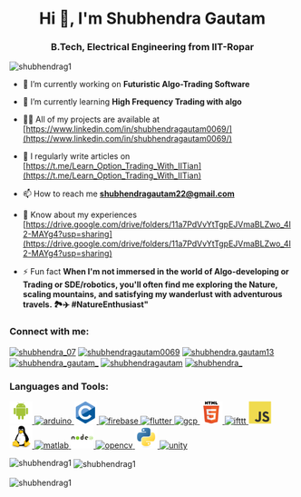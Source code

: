 
<h1 align="center">Hi 👋, I'm Shubhendra Gautam</h1>
<h3 align="center">B.Tech, Electrical Engineering from IIT-Ropar</h3>
<!-- <img align="right" alt="Algo-Trading" width="300" scr="![image](https://github.com/shubhendrag1/shubhendrag1/assets/36099690/bbef00c7-3a1e-4a0b-9563-cdff2df710ad)"> -->

<p align="left"> <img src="https://komarev.com/ghpvc/?username=shubhendrag1&label=Profile%20views&color=0e75b6&style=flat" alt="shubhendrag1" /> </p>

- 🔭 I’m currently working on **Futuristic Algo-Trading Software**

- 🌱 I’m currently learning **High Frequency Trading with algo**

- 👨‍💻 All of my projects are available at [https://www.linkedin.com/in/shubhendragautam0069/](https://www.linkedin.com/in/shubhendragautam0069/)

- 📝 I regularly write articles on [https://t.me/Learn_Option_Trading_With_IITian](https://t.me/Learn_Option_Trading_With_IITian)

- 📫 How to reach me **shubhendragautam22@gmail.com**

- 📄 Know about my experiences [https://drive.google.com/drive/folders/11a7PdVvYtTgpEJVmaBLZwo_4I2-MAYg4?usp=sharing](https://drive.google.com/drive/folders/11a7PdVvYtTgpEJVmaBLZwo_4I2-MAYg4?usp=sharing)

- ⚡ Fun fact **When I'm not immersed in the world of Algo-developing or Trading or SDE/robotics, you'll often find me exploring the Nature, scaling mountains, and satisfying my wanderlust with adventurous travels. 🏞️✈️ #NatureEnthusiast"**

<h3 align="left">Connect with me:</h3>
<p align="left">
<a href="https://twitter.com/shubhendra_07" target="blank"><img align="center" src="https://raw.githubusercontent.com/rahuldkjain/github-profile-readme-generator/master/src/images/icons/Social/twitter.svg" alt="shubhendra_07" height="30" width="40" /></a>
<a href="https://linkedin.com/in/shubhendragautam0069" target="blank"><img align="center" src="https://raw.githubusercontent.com/rahuldkjain/github-profile-readme-generator/master/src/images/icons/Social/linked-in-alt.svg" alt="shubhendragautam0069" height="30" width="40" /></a>
<a href="https://fb.com/shubhendra.gautam13" target="blank"><img align="center" src="https://raw.githubusercontent.com/rahuldkjain/github-profile-readme-generator/master/src/images/icons/Social/facebook.svg" alt="shubhendra.gautam13" height="30" width="40" /></a>
<a href="https://instagram.com/shubhendra_gautam_" target="blank"><img align="center" src="https://raw.githubusercontent.com/rahuldkjain/github-profile-readme-generator/master/src/images/icons/Social/instagram.svg" alt="shubhendra_gautam_" height="30" width="40" /></a>
<a href="https://www.youtube.com/c/shubhendragautam" target="blank"><img align="center" src="https://raw.githubusercontent.com/rahuldkjain/github-profile-readme-generator/master/src/images/icons/Social/youtube.svg" alt="shubhendragautam" height="30" width="40" /></a>
<a href="https://discord.gg/shubhendra_" target="blank"><img align="center" src="https://raw.githubusercontent.com/rahuldkjain/github-profile-readme-generator/master/src/images/icons/Social/discord.svg" alt="shubhendra_" height="30" width="40" /></a>
</p>

<h3 align="left">Languages and Tools:</h3>
<p align="left"> <a href="https://developer.android.com" target="_blank" rel="noreferrer"> <img src="https://raw.githubusercontent.com/devicons/devicon/master/icons/android/android-original-wordmark.svg" alt="android" width="40" height="40"/> </a> <a href="https://www.arduino.cc/" target="_blank" rel="noreferrer"> <img src="https://cdn.worldvectorlogo.com/logos/arduino-1.svg" alt="arduino" width="40" height="40"/> </a> <a href="https://www.cprogramming.com/" target="_blank" rel="noreferrer"> <img src="https://raw.githubusercontent.com/devicons/devicon/master/icons/c/c-original.svg" alt="c" width="40" height="40"/> </a> <a href="https://firebase.google.com/" target="_blank" rel="noreferrer"> <img src="https://www.vectorlogo.zone/logos/firebase/firebase-icon.svg" alt="firebase" width="40" height="40"/> </a> <a href="https://flutter.dev" target="_blank" rel="noreferrer"> <img src="https://www.vectorlogo.zone/logos/flutterio/flutterio-icon.svg" alt="flutter" width="40" height="40"/> </a> <a href="https://cloud.google.com" target="_blank" rel="noreferrer"> <img src="https://www.vectorlogo.zone/logos/google_cloud/google_cloud-icon.svg" alt="gcp" width="40" height="40"/> </a> <a href="https://www.w3.org/html/" target="_blank" rel="noreferrer"> <img src="https://raw.githubusercontent.com/devicons/devicon/master/icons/html5/html5-original-wordmark.svg" alt="html5" width="40" height="40"/> </a> <a href="https://ifttt.com/" target="_blank" rel="noreferrer"> <img src="https://www.vectorlogo.zone/logos/ifttt/ifttt-ar21.svg" alt="ifttt" width="40" height="40"/> </a> <a href="https://developer.mozilla.org/en-US/docs/Web/JavaScript" target="_blank" rel="noreferrer"> <img src="https://raw.githubusercontent.com/devicons/devicon/master/icons/javascript/javascript-original.svg" alt="javascript" width="40" height="40"/> </a> <a href="https://www.linux.org/" target="_blank" rel="noreferrer"> <img src="https://raw.githubusercontent.com/devicons/devicon/master/icons/linux/linux-original.svg" alt="linux" width="40" height="40"/> </a> <a href="https://www.mathworks.com/" target="_blank" rel="noreferrer"> <img src="https://upload.wikimedia.org/wikipedia/commons/2/21/Matlab_Logo.png" alt="matlab" width="40" height="40"/> </a> <a href="https://nodejs.org" target="_blank" rel="noreferrer"> <img src="https://raw.githubusercontent.com/devicons/devicon/master/icons/nodejs/nodejs-original-wordmark.svg" alt="nodejs" width="40" height="40"/> </a> <a href="https://opencv.org/" target="_blank" rel="noreferrer"> <img src="https://www.vectorlogo.zone/logos/opencv/opencv-icon.svg" alt="opencv" width="40" height="40"/> </a> <a href="https://www.python.org" target="_blank" rel="noreferrer"> <img src="https://raw.githubusercontent.com/devicons/devicon/master/icons/python/python-original.svg" alt="python" width="40" height="40"/> </a> <a href="https://unity.com/" target="_blank" rel="noreferrer"> <img src="https://www.vectorlogo.zone/logos/unity3d/unity3d-icon.svg" alt="unity" width="40" height="40"/> </a> </p>

<p><img align="left" src="https://github-readme-stats.vercel.app/api/top-langs?username=shubhendrag1&show_icons=true&locale=en&layout=compact" alt="shubhendrag1" /></p>

<p>&nbsp;<img align="center" src="https://github-readme-stats.vercel.app/api?username=shubhendrag1&show_icons=true&locale=en" alt="shubhendrag1" /></p>

<p><img align="center" src="https://github-readme-streak-stats.herokuapp.com/?user=shubhendrag1&" alt="shubhendrag1" /></p>
